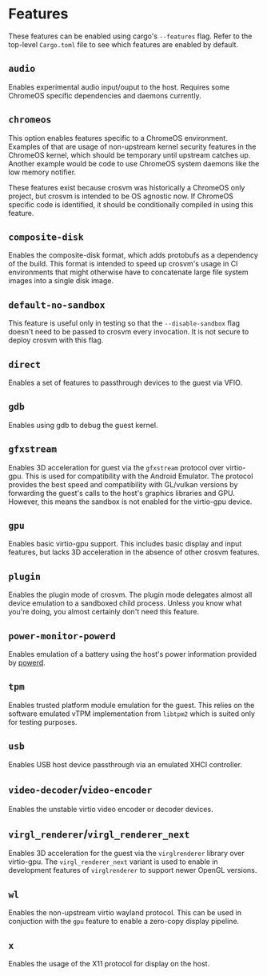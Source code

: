 # Features

These features can be enabled using cargo's `--features` flag. Refer to the top-level `Cargo.toml`
file to see which features are enabled by default.

## `audio`

Enables experimental audio input/ouput to the host. Requires some ChromeOS specific dependencies and
daemons currently.

## `chromeos`

This option enables features specific to a ChromeOS environment. Examples of that are usage of
non-upstream kernel security features in the ChromeOS kernel, which should be temporary until
upstream catches up. Another example would be code to use ChromeOS system daemons like the low
memory notifier.

These features exist because crosvm was historically a ChromeOS only project, but crosvm is intended
to be OS agnostic now. If ChromeOS specific code is identified, it should be conditionally compiled
in using this feature.

## `composite-disk`

Enables the composite-disk format, which adds protobufs as a dependency of the build. This format is
intended to speed up crosvm's usage in CI environments that might otherwise have to concatenate
large file system images into a single disk image.

## `default-no-sandbox`

This feature is useful only in testing so that the `--disable-sandbox` flag doesn't need to be
passed to crosvm every invocation. It is not secure to deploy crosvm with this flag.

## `direct`

Enables a set of features to passthrough devices to the guest via VFIO.

## `gdb`

Enables using gdb to debug the guest kernel.

## `gfxstream`

Enables 3D acceleration for guest via the `gfxstream` protocol over virtio-gpu. This is used for
compatibility with the Android Emulator. The protocol provides the best speed and compatibility with
GL/vulkan versions by forwarding the guest's calls to the host's graphics libraries and GPU.
However, this means the sandbox is not enabled for the virtio-gpu device.

## `gpu`

Enables basic virtio-gpu support. This includes basic display and input features, but lacks 3D
acceleration in the absence of other crosvm features.

## `plugin`

Enables the plugin mode of crosvm. The plugin mode delegates almost all device emulation to a
sandboxed child process. Unless you know what you're doing, you almost certainly don't need this
feature.

## `power-monitor-powerd`

Enables emulation of a battery using the host's power information provided by
[powerd](https://chromium.googlesource.com/chromiumos/platform2/+/HEAD/power_manager/README.md).

## `tpm`

Enables trusted platform module emulation for the guest. This relies on the software emulated vTPM
implementation from `libtpm2` which is suited only for testing purposes.

## `usb`

Enables USB host device passthrough via an emulated XHCI controller.

## `video-decoder`/`video-encoder`

Enables the unstable virtio video encoder or decoder devices.

## `virgl_renderer`/`virgl_renderer_next`

Enables 3D acceleration for the guest via the `virglrenderer` library over virtio-gpu. The
`virgl_renderer_next` variant is used to enable in development features of `virglrenderer` to
support newer OpenGL versions.

## `wl`

Enables the non-upstream virtio wayland protocol. This can be used in conjuction with the `gpu`
feature to enable a zero-copy display pipeline.

## `x`

Enables the usage of the X11 protocol for display on the host.
